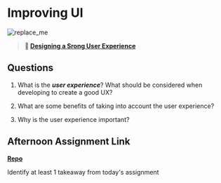 # Improving UI

![replace_me](https://codeworks.blob.core.windows.net/public/assets/img/illustrations/placeholder.svg)

> **📖 [Designing a Srong User Experience](https://codeworksacademy.com/fs-student-guide/resources/wk7/03-Creating-Good-UX)**

## Questions

1. What is the ***user experience***? What should be considered when developing to create a good UX?

2. What are some benefits of taking into account the user experience?

3. Why is the user experience important?

## Afternoon Assignment Link

**[Repo](https://github.com/{{ghname}}/<ASSIGNMENT_REPO>)**

Identify at least 1 takeaway from today's assignment

